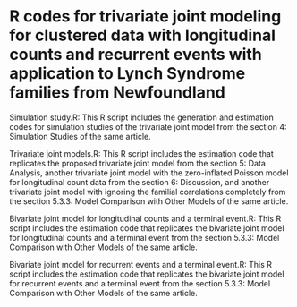 # R codes for trivariate joint modeling for clustered data with longitudinal counts and recurrent events with application to Lynch Syndrome families from Newfoundland

Simulation study.R: This R script includes the generation and estimation codes for simulation studies of the trivariate joint model from the section 4: Simulation Studies of the same article.

Trivariate joint models.R: This R script includes the estimation code that replicates the proposed trivariate joint model from the section 5: Data Analysis, another trivariate joint model with the zero-inflated Poisson model for longitudinal count data from the section 6: Discussion, and another trivariate joint model with ignoring the familial correlations completely from the section 5.3.3: Model Comparison with Other Models of the same article. 

Bivariate joint model for longitudinal counts and a terminal event.R: This R script includes the estimation code that replicates the bivariate joint model for longitudinal counts and a terminal event from the section 5.3.3: Model Comparison with Other Models of the same article.

Bivariate joint model for recurrent events and a terminal event.R: This R script includes the estimation code that replicates the bivariate joint model for recurrent events and a terminal event from the section 5.3.3: Model Comparison with Other Models of the same article.
